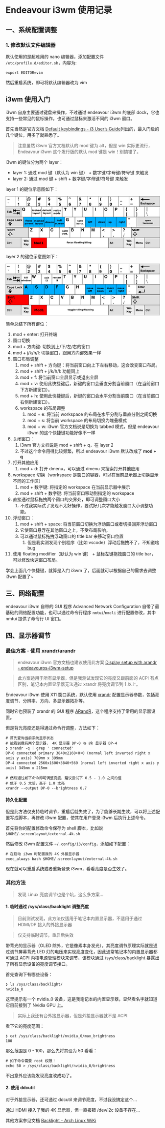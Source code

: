 # Endeavour i3wm 使用记录

## 一、系统配置调整

### 1. 修改默认文件编辑器

默认使用的是超难用的 nano 编辑器，添加配置文件 `/etc/profile.d/editor.sh`，内容为:

```
export EDITOR=vim
```

然后重启系统，即可将默认编辑器改为 vim


## i3wm 使用入门

i3wm 自身主要通过键盘来操作，不过通过 endeavour i3wm 的底部 dock，它也支持一些常见的鼠标操作，也可通过鼠标来激活不同的 i3wm 窗口。

首先当然是官方文档 [Default keybindings - i3 User’s Guide](https://i3wm.org/docs/userguide.html#_default_keybindings)列出的，最入门级的几个键位，用多了就熟悉了。

>注意虽然 i3wm 官方文档默认的 mod 键为 alt，但是 win 实际更流行，Endeavour i3wm 这个发行版的默认 mod 键是 win！别搞错了。

i3wm 的键位分为两个 layer：

- layer 1: 通过 mod 键（默认为 win 键） + 数字键/字母键/符号键 来触发
- layer 2: 通过 mod 键 + shift + 数字键/字母键/符号键 来触发

layer 1 的键位示意图如下：

![](../_img/i3wm-keyboard-layer1.png)

layer 2 的键位示意图如下：

![](../_img/i3wm-keyboard-layer2.png)

简单总结下所有键位：

1. mod + enter: 打开终端
2. 窗口切换
  1. mod + 方向键: 切换到上/下/左/右的窗口
  2. mod + j/k/h/l: 切换窗口，跟用方向键效果一样
3. 窗口布局调整
   1. mod + shift + 方向键：将当前窗口向上下左右移动，这会改变窗口布局。
   2. mod + shift + j/k/h/l: 功能同上
   3. mod + f: 将当前窗口全屏显示或退出全屏
   4. mod + v: 使用此快捷键后，新键的窗口会垂直分割当前窗口（在当前窗口下方新建窗口）。
   5. mod + h: 使用此快捷键后，新键的窗口会水平分割当前窗口（在当前窗口右侧新建窗口）。
   6. workspace 的布局调整
      1. mod + e: 将当前 workspace 的布局在水平分割与垂直分割之间切换
      2. mod + s: 将当前 workspace 的布局切换为堆叠模式
      3. mod + w: i3wm 官方文档说是切换为 tabbed 模式，但是 endeavour i3wm 的这个快捷键功能好像不一样
4. 关闭窗口：
   1. i3wm 官方文档说是 mod + shift + q，在 layer 2
   2. 不过这个命令用得比较频繁，所以 endeavour i3wm 默认改成了 **mod + q**
5. 打开其他应用
   1. mod + d: 打开 dmenu，可以通过 dmenu 来搜索打开其他应用
6. workspace 切换（workspace 是窗口的容器，可以在当前显示器上切换显示不同的工作区）
   1. mod + 数字键: 将指定的 workspace 在当前显示器中展示
   2. mod + shift + 数字键: 将当前窗口移动到指定的 workspace
7. 直接通过鼠标拖拽两个窗口的交界处，即可调整窗口大小
   1. 不过我实际试了发现不太好操作，要试好几次才能触发窗口大小调整功能。
8. 浮动窗口：
   1. mod + shift + space: 将当前窗口切换为浮动窗口或者切换回非浮动窗口
   2. 它使窗口悬浮在其他窗口之上，不受布局影响。
   3. 可以通过鼠标拖拽浮动窗口的 title bar 来移动窗口位置
      1. 但是我实测发现个别程序（比如 vscode）浮动后拖拽不了，不知道啥 bug
9. 使用 floating modifier（默认为 win 键） + 鼠标左键拖拽窗口的 title bar，可以修改快速窗口布局。

学会上面几个快捷键，就算是入门 i3wm 了，后面就可以根据自己的需求去调整 i3wm 配置了~

## 三、网络配置

endeavour i3wm 自带的 GUI 程序 Advanced Network Configuration 自带了最基础的网络配置功能，也可以通过命令行程序 `nmtui`/`nmcli` 进行配置修改，其中 nmtui 提供了命令行 UI 窗口。

## 四、显示器调节

### 最佳方案 - 使用 xrandr/arandr

>endeavour i3wm 官方文档也建议使用此方案 [Display setup with arandr - endeavouros-i3wm-setup](https://github.com/endeavouros-team/endeavouros-i3wm-setup#display-setup-with-arandr)


>此方案适用于所有显示器，但是我测试发现它的亮度又跟前面的 ACPI 有点区别，笔记本内置显示器无法通过 xrandr 将亮度调节到 1 以上。

Endeavour i3wm 使用 X11 窗口系统，默认使用 [xrandr](https://wiki.archlinux.org/title/xrandr) 配置显示器参数，包括亮度调节、分辨率、方向、多显示器拓扑等。

同时它也预装了 xrandr 的 GUI 程序 [ARandR](https://github.com/haad/arandr)，这个程序支持了常用的显示器设置。

但是背光亮度还是得通过命令行调整，方法如下：

```shell
# 首先查询当前系统显示状态
# 能看到我有两个显示器， 4K 显示器 DP-0 与 @k 显示器 DP-4
❯ xrandr -q | grep ' connected'
DP-0 connected primary 3840x2160+0+0 (normal left inverted right x axis y axis) 709mm x 399mm
DP-4 connected 2560x1600+3840+560 (normal left inverted right x axis y axis) 345mm x 215mm

# 然后通过如下命令即可调整亮度，建议尝试下 0.5 - 1.0 之间的值
# 低于 0.5 太暗，高于 1.0 太亮
xrandr --output DP-0 --brightness 0.7
```

#### 持久化配置

但是此方法仅支持临时调节，重启后就失效了，为了能够长期生效，可以将上述配置写成脚本，再修改 i3wm 配置，使其在用户登录 i3wm 后执行上述命令。

首先将你的配置修改命令保存为 shell 脚本，比如说 `$HOME/.screenlayout/external-4k.sh`

然后修改 i3wm 配置文件 `~/.config/i3/config`，添加如下配置：

```shell
# 在启动 i3wm 时配置我的 4K 外接显示器
exec_always bash $HOME/.screenlayout/external-4k.sh
```

现在就可以重启系统或者重新登录 i3wm，看看亮度是否生效了。

### 其他方法

>发现 Linux 亮度调节也是个坑，这么多方案...



#### 1. 临时通过 /sys/class/backlight 调整亮度

>目前测试发现，此方法仅适用于笔记本内置显示器，不适用于通过 HDMI/DP 接入的外接显示器

>仅支持临时调节，重启后失效

带背光的显示器（OLED 除外，它是像素本身发光），其亮度调节原理实际就是通过调节屏幕背光 LED 灯的电压来实现亮度变化，因此通常笔记本的内置显示器都可通过 ACPI 内核电源管理模块来调节，该模块通过 /sys/class/backlight 暴露出了所有显示设备的亮度调节接口。

首先查询下有哪些设备：

```shell
❯ ls /sys/class/backlight/
nvidia_0
```

这里提示有一个 nvidia_0 设备，这是我笔记本的内置显示器，显然看名字就知道它目前接到了 Nvidia GPU 上。

>实际上我还有台外接显示器，但是外接显示器就不是 ACPI

看下它的亮度范围：

```shell
❯ cat /sys/class/backlight/nvidia_0/max_brightness 
100
```

那么范围是 0 - 100，那么先将其设为 50 看看：

```shell
# 如下命令需要 root 权限！
echo 50 > /sys/class/backlight/nvidia_0/brightness 
```

不出意外应该能发现亮度改成功了。

#### 2. 使用 ddcutil

对于外接显示器，还可通过 ddcutil 来调节亮度，不过我没搞定这个...

通过 HDMI 接入了我的 4K 显示器，但一直报错 /dev/i2c 设备不存在...

其他方案参见文档 [Backlight - Arch Linux WiKi](https://wiki.archlinux.org/title/backlight)
